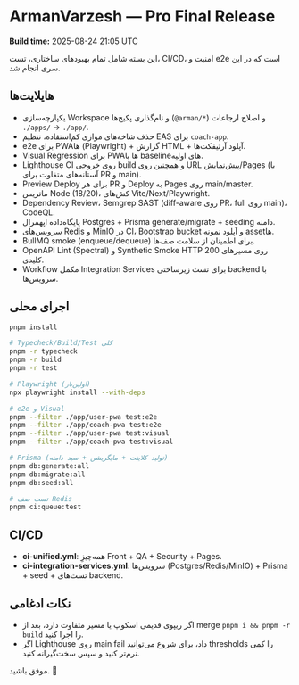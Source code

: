 # ArmanVarzesh — Pro Final Release
**Build time:** 2025-08-24 21:05 UTC

این بسته شامل تمام بهبودهای ساختاری، تست، CI/CD، امنیت و e2e است که در این سری انجام شد.

## هایلایت‌ها
- یکپارچه‌سازی Workspace و نام‌گذاری پکیج‌ها (`@arman/*`) و اصلاح ارجاعات `./apps/` → `./app/`.
- حذف شاخه‌های موازی کم‌استفاده، تنظیم EAS برای `coach-app`.
- e2e برای PWAها (Playwright) + گزارش HTML + آپلود آرتیفکت‌ها.
- Visual Regression برای PWAها با baseline‌های اولیه.
- Lighthouse CI روی خروجی build و همچنین روی URL پیش‌نمایش/Pages (با آستانه‌های متفاوت برای PR و main).
- Preview Deploy برای هر PR و Deploy به Pages روی main/master.
- ماتریس Node (18/20)، کش‌های Vite/Next/Playwright.
- Dependency Review، Semgrep SAST (diff-aware روی PR، full روی main)، CodeQL.
- پایگاه‌داده اپهمرال Postgres + Prisma generate/migrate + seeding دامنه.
- سرویس‌های Redis و MinIO در CI، Bootstrap bucket و آپلود نمونه assetها.
- BullMQ smoke (enqueue/dequeue) برای اطمینان از سلامت صف‌ها.
- OpenAPI Lint (Spectral) و Synthetic Smoke HTTP 200 روی مسیرهای کلیدی.
- Workflow مکمل Integration Services برای تست زیرساختی backend با سرویس‌ها.

## اجرای محلی
```bash
pnpm install

# Typecheck/Build/Test کلی
pnpm -r typecheck
pnpm -r build
pnpm -r test

# Playwright (اولین‌بار)
npx playwright install --with-deps

# e2e و Visual
pnpm --filter ./app/user-pwa test:e2e
pnpm --filter ./app/coach-pwa test:e2e
pnpm --filter ./app/user-pwa test:visual
pnpm --filter ./app/coach-pwa test:visual

# Prisma (تولید کلاینت + مایگریشن + سید دامنه)
pnpm db:generate:all
pnpm db:migrate:all
pnpm db:seed:all

# تست صف Redis
pnpm ci:queue:test
```

## CI/CD
- **ci-unified.yml**: همه‌چیزِ Front + QA + Security + Pages.
- **ci-integration-services.yml**: سرویس‌ها (Postgres/Redis/MinIO) + Prisma + seed + تست‌های backend.

## نکات ادغامی
- اگر ریپوی قدیمی اسکوپ یا مسیر متفاوت دارد، بعد از merge `pnpm i && pnpm -r build` را اجرا کنید.
- اگر Lighthouse روی main fail داد، برای شروع می‌توانید thresholds را کمی نرم‌تر کنید و سپس سخت‌گیرانه کنید.

موفق باشید. 💪
